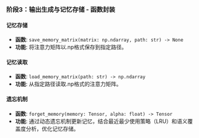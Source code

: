 ### 阶段3：输出生成与记忆存储 - 函数封装

#### 记忆存储
- **函数**: `save_memory_matrix(matrix: np.ndarray, path: str) -> None`
- **功能**: 将注意力矩阵以.np格式保存到指定路径。

#### 记忆读取
- **函数**: `load_memory_matrix(path: str) -> np.ndarray`
- **功能**: 从指定路径读取.np格式的注意力矩阵。

#### 遗忘机制
- **函数**: `forget_memory(memory: Tensor, alpha: float) -> Tensor`  
- **功能**: 通过动态遗忘机制更新记忆，结合最近最少使用策略（LRU）和语义覆盖度分析，优化记忆存储。